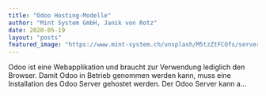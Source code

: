 ```yaml
---
title: "Odoo Hosting-Modelle"
author: "Mint System GmbH, Janik von Rotz"
date: 2020-05-19
layout: "posts"
featured_image: "https://www.mint-system.ch/unsplash/M5tzZtFCOfs/server.jpe"
---
```


Odoo ist eine Webapplikation und braucht zur Verwendung lediglich den Browser. Damit Odoo in Betrieb genommen werden kann, muss eine Installation des Odoo Server gehostet werden. Der Odoo Server kann a...

